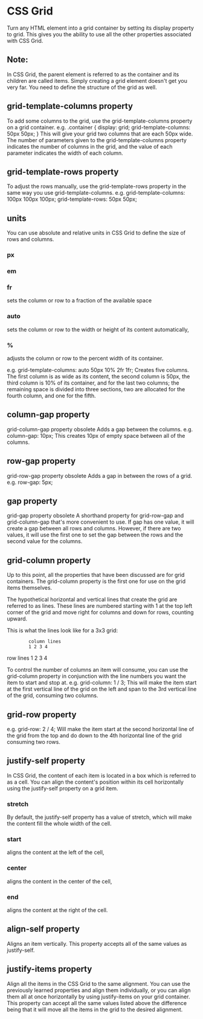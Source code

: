 # CSS Grid
Turn any HTML element into a grid container by setting its display property to grid. This gives you the ability to use all the other properties associated with CSS Grid.

## Note:
In CSS Grid, the parent element is referred to as the container and its children are called items. Simply creating a grid element doesn't get you very far. You need to define the structure of the grid as well.

## grid-template-columns property
To add some columns to the grid, use the grid-template-columns property on a grid container.
e.g.
.container {
  display: grid;
  grid-template-columns: 50px 50px;
}
This will give your grid two columns that are each 50px wide. The number of parameters given to the grid-template-columns property indicates the number of columns in the grid, and the value of each parameter indicates the width of each column.

## grid-template-rows property
To adjust the rows manually, use the grid-template-rows property in the same way you use grid-template-columns.
e.g.
grid-template-columns: 100px 100px 100px;
grid-template-rows: 50px 50px;

## units
You can use absolute and relative units in CSS Grid to define the size of rows and columns. 

### px

### em

### fr
sets the column or row to a fraction of the available space

### auto
sets the column or row to the width or height of its content automatically,

### %
adjusts the column or row to the percent width of its container.

e.g.
grid-template-columns: auto 50px 10% 2fr 1fr;
Creates five columns. The first column is as wide as its content, the second column is 50px, the third column is 10% of its container, and for the last two columns; the remaining space is divided into three sections, two are allocated for the fourth column, and one for the fifth.

## column-gap property
grid-column-gap property obsolete
Adds a gap between the columns.
e.g.
column-gap: 10px;
This creates 10px of empty space between all of the columns.

## row-gap property
grid-row-gap property obsolete 
Adds a gap in between the rows of a grid.
e.g.
row-gap: 5px;

## gap property
grid-gap property obsolete
A shorthand property for grid-row-gap and grid-column-gap that's more convenient to use. If gap has one value, it will create a gap between all rows and columns. However, if there are two values, it will use the first one to set the gap between the rows and the second value for the columns.


## grid-column property 
Up to this point, all the properties that have been discussed are for grid containers. The grid-column property is the first one for use on the grid items themselves.

The hypothetical horizontal and vertical lines that create the grid are referred to as lines. These lines are numbered starting with 1 at the top left corner of the grid and move right for columns and down for rows, counting upward.

This is what the lines look like for a 3x3 grid:

            column lines
            1 2 3 4
row lines 1
          2
          3
          4

To control the number of columns an item will consume, you can use the grid-column property in conjunction with the line numbers you want the item to start and stop at.
e.g.
grid-column: 1 / 3;
This will make the item start at the first vertical line of the grid on the left and span to the 3rd vertical line of the grid, consuming two columns.

## grid-row property
e.g.
grid-row: 2 / 4;
Will make the item start at the second horizontal line of the grid from the top and do down to the 4th horizontal line of the grid consuming two rows.

## justify-self property
In CSS Grid, the content of each item is located in a box which is referred to as a cell. You can align the content's position within its cell horizontally using the justify-self property on a grid item. 

### stretch
By default, the justify-self property has a value of stretch, which will make the content fill the whole width of the cell. 

### start
aligns the content at the left of the cell,

### center
aligns the content in the center of the cell,

### end
aligns the content at the right of the cell.

## align-self property
Aligns an item vertically. This property accepts all of the same values as justify-self.

## justify-items property
Align all the items in the CSS Grid to the same alignment. You can use the previously learned properties and align them individually, or you can align them all at once horizontally by using justify-items on your grid container. This property can accept all the same values listed above the difference being that it will move all the items in the grid to the desired alignment.